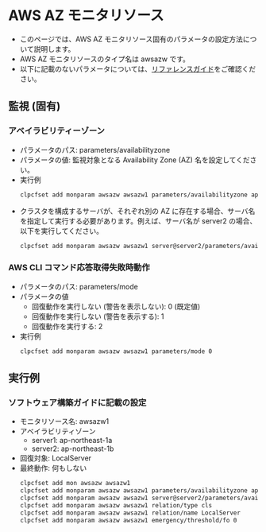 # AWS AZ モニタリソース
- このページでは、AWS AZ モニタリソース固有のパラメータの設定方法について説明します。
- AWS AZ モニタリソースのタイプ名は awsazw です。
- 以下に記載のないパラメータについては、[リファレンスガイド](https://docs.nec.co.jp/sites/default/files/minisite/static/86695069-1c24-46d5-a3bf-72e81db4e4a7/clp_x43_linux/L43_RG_JP/L_RG_08.html#parameters-list-clpcfset-command)をご確認ください。

## 監視 (固有)
### アベイラビリティーゾーン
- パラメータのパス: parameters/availabilityzone
- パラメータの値: 監視対象となる Availability Zone (AZ) 名を設定してください。
- 実行例
  ```sh
  clpcfset add monparam awsazw awsazw1 parameters/availabilityzone ap-northeast-1a
  ```
- クラスタを構成するサーバが、それぞれ別の AZ に存在する場合、サーバ名を指定して実行する必要があります。例えば、サーバ名が server2 の場合、以下を実行してください。
  ```sh
  clpcfset add monparam awsazw awsazw1 server@server2/parameters/availabilityzone ap-northeast-1b
  ```
### AWS CLI コマンド応答取得失敗時動作
- パラメータのパス: parameters/mode
- パラメータの値
  - 回復動作を実行しない (警告を表示しない): 0 (既定値)
  - 回復動作を実行しない (警告を表示する): 1 
  - 回復動作を実行する: 2 
- 実行例
  ```sh
  clpcfset add monparam awsazw awsazw1 parameters/mode 0
  ```

## 実行例
### ソフトウェア構築ガイドに記載の設定
- モニタリソース名: awsazw1
- アベイラビリティゾーン
  - server1: ap-northeast-1a
  - server2: ap-northeast-1b
- 回復対象: LocalServer
- 最終動作: 何もしない
  ```sh
  clpcfset add mon awsazw awsazw1
  clpcfset add monparam awsazw awsazw1 parameters/availabilityzone ap-northeast-1a
  clpcfset add monparam awsazw awsazw1 server@server2/parameters/availabilityzone ap-northeast-1b
  clpcfset add monparam awsazw awsazw1 relation/type cls
  clpcfset add monparam awsazw awsazw1 relation/name LocalServer
  clpcfset add monparam awsazw awsazw1 emergency/threshold/fo 0
  ```